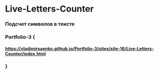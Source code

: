 # Live-Letters-Counter

### Подсчет символов в тексте

### Portfolio-3 {

#### https://vladimirsaenko.github.io/Portfolio-3/sites/site-16/Live-Letters-Counter/index.html

### }
